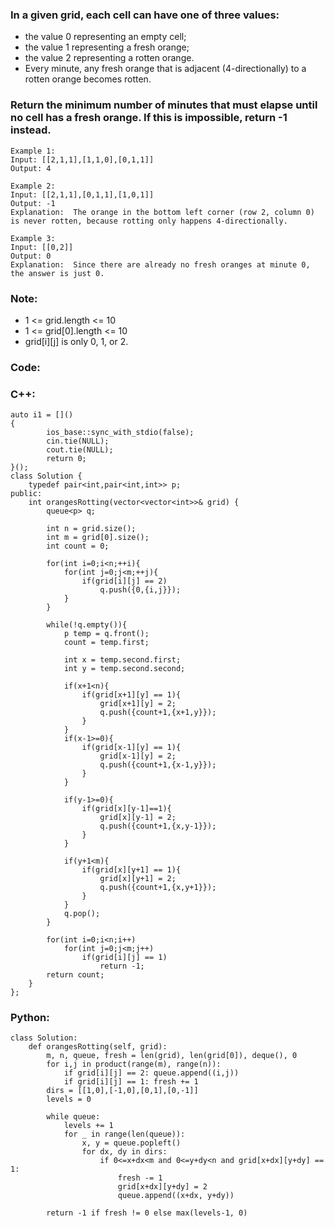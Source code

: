 ### In a given grid, each cell can have one of three values:

- the value 0 representing an empty cell;
- the value 1 representing a fresh orange;
- the value 2 representing a rotten orange.
- Every minute, any fresh orange that is adjacent (4-directionally) to a rotten orange becomes rotten.

### Return the minimum number of minutes that must elapse until no cell has a fresh orange.  If this is impossible, return -1 instead.

```
Example 1:
Input: [[2,1,1],[1,1,0],[0,1,1]]
Output: 4
```
```
Example 2:
Input: [[2,1,1],[0,1,1],[1,0,1]]
Output: -1
Explanation:  The orange in the bottom left corner (row 2, column 0) is never rotten, because rotting only happens 4-directionally.
```
```
Example 3:
Input: [[0,2]]
Output: 0
Explanation:  Since there are already no fresh oranges at minute 0, the answer is just 0.
```

### Note:

- 1 <= grid.length <= 10
- 1 <= grid[0].length <= 10
- grid[i][j] is only 0, 1, or 2.

### Code:

### C++:

```
auto i1 = []()
{
        ios_base::sync_with_stdio(false);
        cin.tie(NULL);
        cout.tie(NULL);
        return 0;
}();
class Solution {
    typedef pair<int,pair<int,int>> p;
public:
    int orangesRotting(vector<vector<int>>& grid) {
        queue<p> q;
        
        int n = grid.size();
        int m = grid[0].size();
        int count = 0;
        
        for(int i=0;i<n;++i){
            for(int j=0;j<m;++j){
                if(grid[i][j] == 2)
                    q.push({0,{i,j}});
            }
        }
        
        while(!q.empty()){
            p temp = q.front();
            count = temp.first;
            
            int x = temp.second.first;
            int y = temp.second.second;
            
            if(x+1<n){
                if(grid[x+1][y] == 1){
                    grid[x+1][y] = 2;
                    q.push({count+1,{x+1,y}});
                }
            }
            if(x-1>=0){
                if(grid[x-1][y] == 1){
                    grid[x-1][y] = 2;
                    q.push({count+1,{x-1,y}});
                }
            }
            
            if(y-1>=0){
                if(grid[x][y-1]==1){
                    grid[x][y-1] = 2;
                    q.push({count+1,{x,y-1}});
                }
            }
            
            if(y+1<m){
                if(grid[x][y+1] == 1){
                    grid[x][y+1] = 2;
                    q.push({count+1,{x,y+1}});
                }
            }
            q.pop();
        }
        
        for(int i=0;i<n;i++)
            for(int j=0;j<m;j++)
                if(grid[i][j] == 1)
                    return -1;
        return count;
    }
};
```

### Python:

```
class Solution:
    def orangesRotting(self, grid):
        m, n, queue, fresh = len(grid), len(grid[0]), deque(), 0
        for i,j in product(range(m), range(n)):
            if grid[i][j] == 2: queue.append((i,j))
            if grid[i][j] == 1: fresh += 1
        dirs = [[1,0],[-1,0],[0,1],[0,-1]]
        levels = 0
        
        while queue:
            levels += 1
            for _ in range(len(queue)):
                x, y = queue.popleft()
                for dx, dy in dirs:
                    if 0<=x+dx<m and 0<=y+dy<n and grid[x+dx][y+dy] == 1:
                        fresh -= 1
                        grid[x+dx][y+dy] = 2
                        queue.append((x+dx, y+dy))
                        
        return -1 if fresh != 0 else max(levels-1, 0)
```
